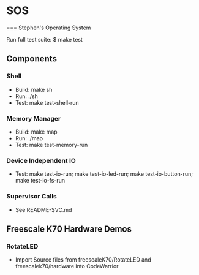 # SOS
===
Stephen's Operating System

Run full test suite:
$ make test

## Components
### Shell
- Build: make sh
- Run:   ./sh
- Test:  make test-shell-run

### Memory Manager
- Build: make map
- Run: ./map
- Test: make test-memory-run

### Device Independent IO
- Test: make test-io-run; make test-io-led-run; make test-io-button-run; make test-io-fs-run

### Supervisor Calls
- See README-SVC.md

## Freescale K70 Hardware Demos
### RotateLED
- Import Source files from freescaleK70/RotateLED and freescalek70/hardware into CodeWarrior

